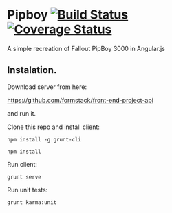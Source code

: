 # Pipboy [![Build Status](https://travis-ci.org/padsbanger/pipboy.svg?branch=master)](https://travis-ci.org/padsbanger/pipboy) [![Coverage Status](https://coveralls.io/repos/padsbanger/pipboy/badge.svg?branch=master&service=github)](https://coveralls.io/github/padsbanger/pipboy?branch=master)

A simple recreation of Fallout PipBoy 3000 in Angular.js

## Instalation.

Download server from here:

https://github.com/formstack/front-end-project-api

and run it.


Clone this repo and install client:

```
npm install -g grunt-cli
```

```
npm install
```

Run client:

```
grunt serve
```

Run unit tests:

```
grunt karma:unit
```
